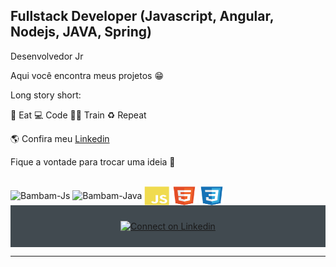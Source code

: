 

## Fullstack Developer (Javascript, Angular, Nodejs, JAVA, Spring)



Desenvolvedor Jr 

Aqui você encontra meus projetos 😁


Long story short:

🍕 Eat 💻 Code 💪🏽 Train ♻️ Repeat


🌎 Confira meu [Linkedin](https://www.linkedin.com/in/leo-bambam/)


Fique a vontade para trocar uma ideia 💬


  
<div style="display: inline_block"><br>
  
   <img align="center" alt="Bambam-Js" height="30" width="40" src="https://cdn.jsdelivr.net/gh/devicons/devicon/icons/java/java-original.svg">
  
   <img align="center" alt="Bambam-Java" height="30" width="40" src="https://cdn.jsdelivr.net/gh/devicons/devicon/icons/spring/spring-original.svg">
  
  <img align="center" alt="Bambam-Js" height="30" width="40" src="https://raw.githubusercontent.com/devicons/devicon/master/icons/javascript/javascript-plain.svg">
  <img align="center" alt="Bambam-HTML" height="30" width="40" src="https://raw.githubusercontent.com/devicons/devicon/master/icons/html5/html5-original.svg">
  <img align="center" alt="Bambam-CSS" height="30" width="40" src="https://raw.githubusercontent.com/devicons/devicon/master/icons/css3/css3-original.svg">

          
  </div>
  
  




<div align="center" style="background:#414a50; padding: 25px 0;">
     <a href="https://www.linkedin.com/in/leo-bambam/">
        <img src="https://raw.githubusercontent.com/Iwi4a/iwi4a/master/assets/linkedin.svg" alt="Connect on Linkedin">
    </a>
</div>

-----

